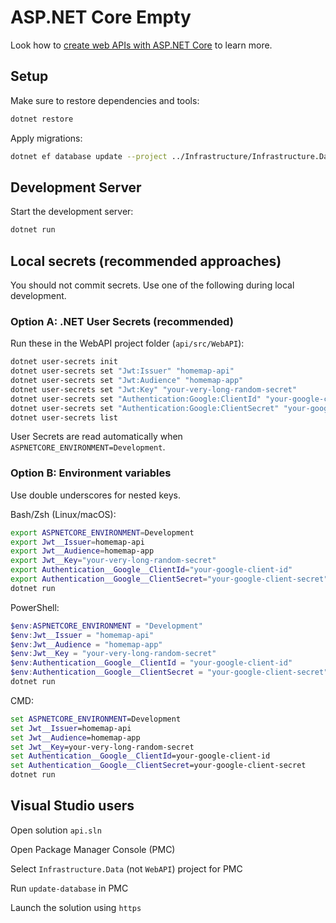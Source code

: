 # ASP.NET Core Empty

Look how to [create web APIs with ASP.NET Core](https://learn.microsoft.com/en-us/aspnet/core/web-api/?view=aspnetcore-8.0) to learn more.

## Setup

Make sure to restore dependencies and tools:

```bash
dotnet restore
```

Apply migrations:

```bash
dotnet ef database update --project ../Infrastructure/Infrastructure.Data/Infrastructure.Data.csproj
```

## Development Server

Start the development server:

```bash
dotnet run
```

[comment]: <> (TODO: Add  instructions on how to build for production)

## Local secrets (recommended approaches)

You should not commit secrets. Use one of the following during local development.

### Option A: .NET User Secrets (recommended)

Run these in the WebAPI project folder (`api/src/WebAPI`):

```bash
dotnet user-secrets init
dotnet user-secrets set "Jwt:Issuer" "homemap-api"
dotnet user-secrets set "Jwt:Audience" "homemap-app"
dotnet user-secrets set "Jwt:Key" "your-very-long-random-secret"
dotnet user-secrets set "Authentication:Google:ClientId" "your-google-client-id"
dotnet user-secrets set "Authentication:Google:ClientSecret" "your-google-client-secret"
dotnet user-secrets list
```

User Secrets are read automatically when `ASPNETCORE_ENVIRONMENT=Development`.

### Option B: Environment variables

Use double underscores for nested keys.

Bash/Zsh (Linux/macOS):

```bash
export ASPNETCORE_ENVIRONMENT=Development
export Jwt__Issuer=homemap-api
export Jwt__Audience=homemap-app
export Jwt__Key="your-very-long-random-secret"
export Authentication__Google__ClientId="your-google-client-id"
export Authentication__Google__ClientSecret="your-google-client-secret"
dotnet run
```

PowerShell:

```powershell
$env:ASPNETCORE_ENVIRONMENT = "Development"
$env:Jwt__Issuer = "homemap-api"
$env:Jwt__Audience = "homemap-app"
$env:Jwt__Key = "your-very-long-random-secret"
$env:Authentication__Google__ClientId = "your-google-client-id"
$env:Authentication__Google__ClientSecret = "your-google-client-secret"
dotnet run
```

CMD:

```bat
set ASPNETCORE_ENVIRONMENT=Development
set Jwt__Issuer=homemap-api
set Jwt__Audience=homemap-app
set Jwt__Key=your-very-long-random-secret
set Authentication__Google__ClientId=your-google-client-id
set Authentication__Google__ClientSecret=your-google-client-secret
dotnet run
```

## Visual Studio users
Open solution `api.sln`

Open Package Manager Console (PMC)

Select `Infrastructure.Data` (not `WebAPI`) project for PMC

Run `update-database` in PMC

Launch the solution using `https`
